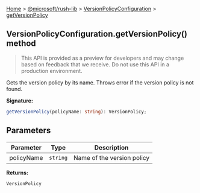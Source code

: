 [Home](./index) &gt; [@microsoft/rush-lib](./rush-lib.md) &gt; [VersionPolicyConfiguration](./rush-lib.versionpolicyconfiguration.md) &gt; [getVersionPolicy](./rush-lib.versionpolicyconfiguration.getversionpolicy.md)

## VersionPolicyConfiguration.getVersionPolicy() method

> This API is provided as a preview for developers and may change based on feedback that we receive. Do not use this API in a production environment.
> 

Gets the version policy by its name. Throws error if the version policy is not found.

<b>Signature:</b>

```typescript
getVersionPolicy(policyName: string): VersionPolicy;
```

## Parameters

|  Parameter | Type | Description |
|  --- | --- | --- |
|  policyName | `string` | Name of the version policy |

<b>Returns:</b>

`VersionPolicy`

